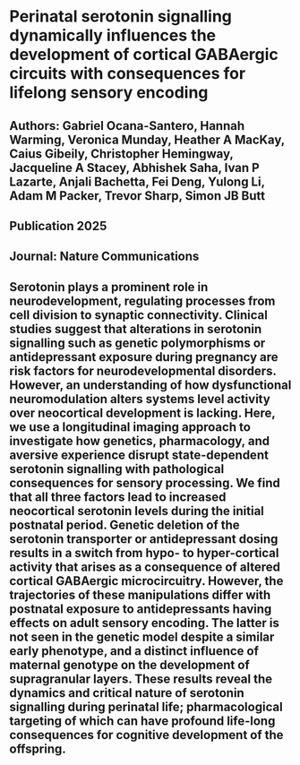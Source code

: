 # Perinatal serotonin signalling dynamically influences the development of cortical GABAergic circuits with consequences for lifelong sensory encoding
## Authors: Gabriel Ocana-Santero, Hannah Warming, Veronica Munday, Heather A MacKay, Caius Gibeily, Christopher Hemingway, Jacqueline A Stacey, Abhishek Saha, Ivan P Lazarte, Anjali Bachetta, Fei Deng, Yulong Li, Adam M Packer, Trevor Sharp, Simon JB Butt

## Publication 2025

## Journal: Nature Communications

## Serotonin plays a prominent role in neurodevelopment, regulating processes from cell division to synaptic connectivity. Clinical studies suggest that alterations in serotonin signalling such as genetic polymorphisms or antidepressant exposure during pregnancy are risk factors for neurodevelopmental disorders. However, an understanding of how dysfunctional neuromodulation alters systems level activity over neocortical development is lacking. Here, we use a longitudinal imaging approach to investigate how genetics, pharmacology, and aversive experience disrupt state-dependent serotonin signalling with pathological consequences for sensory processing. We find that all three factors lead to increased neocortical serotonin levels during the initial postnatal period. Genetic deletion of the serotonin transporter or antidepressant dosing results in a switch from hypo- to hyper-cortical activity that arises as a consequence of altered cortical GABAergic microcircuitry. However, the trajectories of these manipulations differ with postnatal exposure to antidepressants having effects on adult sensory encoding. The latter is not seen in the genetic model despite a similar early phenotype, and a distinct influence of maternal genotype on the development of supragranular layers. These results reveal the dynamics and critical nature of serotonin signalling during perinatal life; pharmacological targeting of which can have profound life-long consequences for cognitive development of the offspring.

